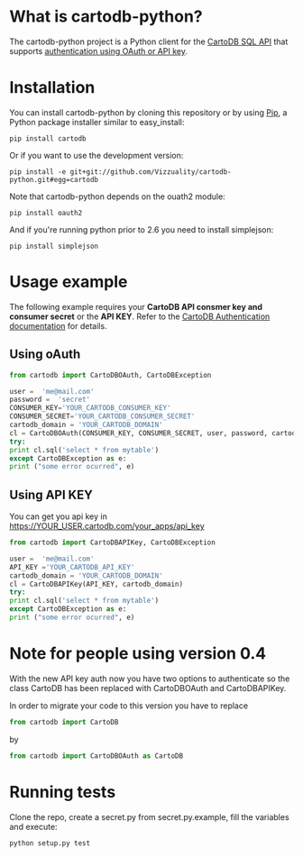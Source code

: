 What is cartodb-python?
=======================

The cartodb-python project is a Python client for the [CartoDB SQL
API](http://developers.cartodb.com/documentation/sql-api.html) that supports
[authentication using OAuth or API
key](http://developers.cartodb.com/documentation/sql-api.html#authentication).

Installation
============

You can install cartodb-python by cloning this repository or by using
[Pip](http://pypi.python.org/pypi/pip), a Python package installer similar to
easy\_install:

    pip install cartodb

Or if you want to use the development version:

    pip install -e git+git://github.com/Vizzuality/cartodb-python.git#egg=cartodb

Note that cartodb-python depends on the ouath2 module:

    pip install oauth2

And if you're running python prior to 2.6 you need to install simplejson:

    pip install simplejson

Usage example
=============

The following example requires your **CartoDB API consmer key and consumer
secret** or the **API KEY**. Refer to the [CartoDB Authentication
documentation](http://developers.cartodb.com/documentation/cartodb-apis.html#authentication)
for details.

Using oAuth
-----------

```python
from cartodb import CartoDBOAuth, CartoDBException

user =  'me@mail.com'
password =  'secret'
CONSUMER_KEY='YOUR_CARTODB_CONSUMER_KEY'
CONSUMER_SECRET='YOUR_CARTODB_CONSUMER_SECRET'
cartodb_domain = 'YOUR_CARTODB_DOMAIN'
cl = CartoDBOAuth(CONSUMER_KEY, CONSUMER_SECRET, user, password, cartodb_domain)
try:
print cl.sql('select * from mytable')
except CartoDBException as e:
print ("some error ocurred", e)
```

Using API KEY
-------------

You can get you api key in https://YOUR_USER.cartodb.com/your_apps/api_key

```python
from cartodb import CartoDBAPIKey, CartoDBException

user =  'me@mail.com'
API_KEY ='YOUR_CARTODB_API_KEY'
cartodb_domain = 'YOUR_CARTODB_DOMAIN'
cl = CartoDBAPIKey(API_KEY, cartodb_domain)
try:
print cl.sql('select * from mytable')
except CartoDBException as e:
print ("some error ocurred", e)
```

Note for people using version 0.4
==================================

With the new API key auth now you have two options to authenticate so the class
CartoDB has been replaced with CartoDBOAuth and CartoDBAPIKey.

In order to migrate your code to this version you have to replace

```python
from cartodb import CartoDB
```

by

```python
from cartodb import CartoDBOAuth as CartoDB
```

Running tests
=============

Clone the repo, create a secret.py from secret.py.example, fill the variables
and execute:

    python setup.py test
